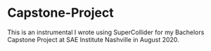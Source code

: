 # Capstone-Project

This is an instrumental I wrote using SuperCollider for my Bachelors Capstone Project at SAE Institute Nashville in August 2020.
